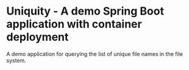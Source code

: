 # Uniquity - A demo Spring Boot application with container deployment

A demo application for querying the list of unique file names in the file system.